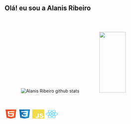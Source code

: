 ## Olá! eu sou a Alanis Ribeiro


##
<br>
 <br>
<div align="center">  
  <img width="49%" height="195px" src="https://github-readme-stats.vercel.app/api?username=alanisribeiro&show_icons=true&count_private=true&hide_border=true&title_color=3088DE&icon_color=3088DE&text_color=c9d1d9&bg_color=000" alt="Alanis Ribeiro github stats" /> 
  <img width="41%" height="195px" src="https://github-readme-stats.vercel.app/api/top-langs/?username=alanisribeiro&layout=compact&hide_border=true&title_color=3088DE&text_color=c9d1d9&bg_color=000" />
</div>
<br>
<br>

<div style="display: inline_block"><br>
  <img align="center" alt="alanisribeiro-HTML" height="30" width="40" src="https://raw.githubusercontent.com/devicons/devicon/master/icons/html5/html5-original.svg">
  <img align="center" alt="alanisribeiro-CSS" height="30" width="40" src="https://raw.githubusercontent.com/devicons/devicon/master/icons/css3/css3-original.svg">
  <img align="center" alt="alanisribeiro-Js" height="30" width="40" src="https://raw.githubusercontent.com/devicons/devicon/master/icons/javascript/javascript-plain.svg">
  <img align="center" alt="alanisribeiro-React" height="30" width="40" src="https://raw.githubusercontent.com/devicons/devicon/master/icons/react/react-original.svg">
  

